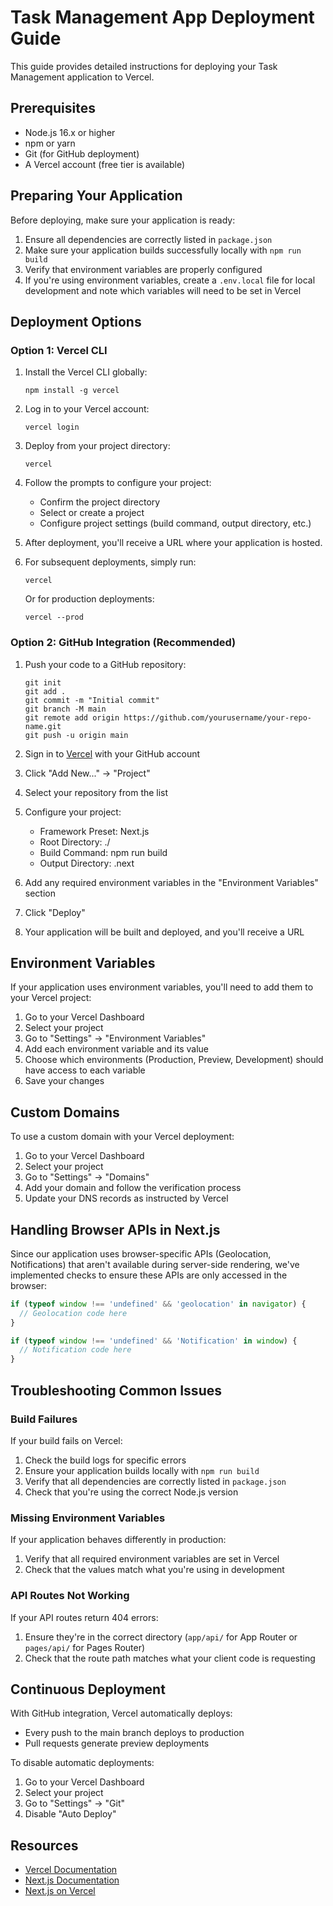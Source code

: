 # Task Management App Deployment Guide

This guide provides detailed instructions for deploying your Task Management application to Vercel.

## Prerequisites

- Node.js 16.x or higher
- npm or yarn
- Git (for GitHub deployment)
- A Vercel account (free tier is available)

## Preparing Your Application

Before deploying, make sure your application is ready:

1. Ensure all dependencies are correctly listed in `package.json`
2. Make sure your application builds successfully locally with `npm run build`
3. Verify that environment variables are properly configured
4. If you're using environment variables, create a `.env.local` file for local development and note which variables will need to be set in Vercel

## Deployment Options

### Option 1: Vercel CLI

1. Install the Vercel CLI globally:
   ```
   npm install -g vercel
   ```

2. Log in to your Vercel account:
   ```
   vercel login
   ```

3. Deploy from your project directory:
   ```
   vercel
   ```

4. Follow the prompts to configure your project:
   - Confirm the project directory
   - Select or create a project
   - Configure project settings (build command, output directory, etc.)

5. After deployment, you'll receive a URL where your application is hosted.

6. For subsequent deployments, simply run:
   ```
   vercel
   ```
   
   Or for production deployments:
   ```
   vercel --prod
   ```

### Option 2: GitHub Integration (Recommended)

1. Push your code to a GitHub repository:
   ```
   git init
   git add .
   git commit -m "Initial commit"
   git branch -M main
   git remote add origin https://github.com/yourusername/your-repo-name.git
   git push -u origin main
   ```

2. Sign in to [Vercel](https://vercel.com/) with your GitHub account

3. Click "Add New..." → "Project"

4. Select your repository from the list

5. Configure your project:
   - Framework Preset: Next.js
   - Root Directory: ./
   - Build Command: npm run build
   - Output Directory: .next

6. Add any required environment variables in the "Environment Variables" section

7. Click "Deploy"

8. Your application will be built and deployed, and you'll receive a URL

## Environment Variables

If your application uses environment variables, you'll need to add them to your Vercel project:

1. Go to your Vercel Dashboard
2. Select your project
3. Go to "Settings" → "Environment Variables"
4. Add each environment variable and its value
5. Choose which environments (Production, Preview, Development) should have access to each variable
6. Save your changes

## Custom Domains

To use a custom domain with your Vercel deployment:

1. Go to your Vercel Dashboard
2. Select your project
3. Go to "Settings" → "Domains"
4. Add your domain and follow the verification process
5. Update your DNS records as instructed by Vercel

## Handling Browser APIs in Next.js

Since our application uses browser-specific APIs (Geolocation, Notifications) that aren't available during server-side rendering, we've implemented checks to ensure these APIs are only accessed in the browser:

```javascript
if (typeof window !== 'undefined' && 'geolocation' in navigator) {
  // Geolocation code here
}

if (typeof window !== 'undefined' && 'Notification' in window) {
  // Notification code here
}
```

## Troubleshooting Common Issues

### Build Failures

If your build fails on Vercel:

1. Check the build logs for specific errors
2. Ensure your application builds locally with `npm run build`
3. Verify that all dependencies are correctly listed in `package.json`
4. Check that you're using the correct Node.js version

### Missing Environment Variables

If your application behaves differently in production:

1. Verify that all required environment variables are set in Vercel
2. Check that the values match what you're using in development

### API Routes Not Working

If your API routes return 404 errors:

1. Ensure they're in the correct directory (`app/api/` for App Router or `pages/api/` for Pages Router)
2. Check that the route path matches what your client code is requesting

## Continuous Deployment

With GitHub integration, Vercel automatically deploys:

- Every push to the main branch deploys to production
- Pull requests generate preview deployments

To disable automatic deployments:

1. Go to your Vercel Dashboard
2. Select your project
3. Go to "Settings" → "Git"
4. Disable "Auto Deploy"

## Resources

- [Vercel Documentation](https://vercel.com/docs)
- [Next.js Documentation](https://nextjs.org/docs)
- [Next.js on Vercel](https://vercel.com/guides/deploying-nextjs-with-vercel) 